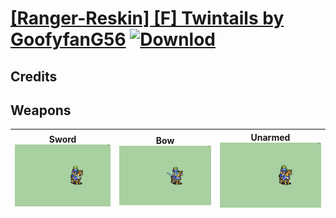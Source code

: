 # [\[Ranger-Reskin\] \[F\] Twintails by GoofyfanG56](./) [![Downlod](https://img.shields.io/badge/Download--red?style=social&logo=github)](https://minhaskamal.github.io/DownGit/#/home?url=https://github.com/Klokinator/FE-Repo/tree/main/Battle%20Animations%2FMounted%20-%20Cavs%2C%20Paladins%2C%20Rangers%2F%5BRanger-Reskin%5D%20%5BF%5D%20Twintails%20by%20GoofyfanG56)
## Credits



## Weapons

| <b>Sword</b><br/><img alt="Sword animation" src="./1.%20Sword/Sword.gif"/> | <b>Bow</b><br/><img alt="Bow animation" src="./5.%20Bow/Bow.gif"/> | <b>Unarmed</b><br/><img alt="Unarmed animation" src="./8.%20Unarmed/Unarmed.gif"/> |
| :---: | :---: | :---: |
